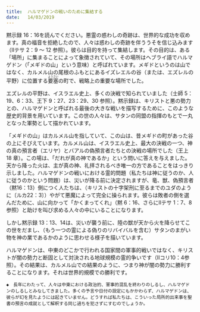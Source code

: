 ```yaml
---
title:  ハルマゲドンの戦いのために集結する
date:   14/03/2019
---
```


黙示録 16：16を読んでください。悪霊の惑わしの奇跡は、世界的な成功を収めます。真の福音を拒絶したので、人々は惑わしの奇跡を伴ううそを信じ込みます（Ⅱテサ 2：9 ～ 12 参照）。彼らは目的を持って集結します。その目的は、ある「場所」に集まることによって象徴されていて、その場所はヘブライ語でハルマゲドン（「メギドの山」という意味）と呼ばれています。メギドというのは山ではなく、カルメル山の尾根のふもとにあるイズレエルの谷（または、エズレルの平野）に位置する<ruby>要塞<rt>ようさい</rt></ruby>の町で、戦略上の重要な場所でした。

エズレルの平野は、イスラエル史上、多くの決戦で知られていました（士師 5：19、6：33、王下 9：27、23：29、30 参照）。黙示録は、キリストと悪の勢力との、ハルマゲドンと呼ばれる最後の大きな戦いを描写するために、このような歴史的背景を用いています。この世の人々は、サタンの同盟の指揮のもとで一丸となった軍勢として描かれています。

「メギドの山」はカルメル山を指していて、この山は、昔メギドの町があった谷の上にそびえています。カルメル山は、イスラエル史上、最大の決戦の一つ、神の真の預言者（エリヤ）とバアルの偽預言者たちとの決戦の場所でした（王上18 章）。この場は、「だれが真の神であるか」という問いに答えを与えました。天から降った火は、主が真の神、礼拝されるべき唯一の方であることをはっきり示しました。ハルマゲドンの戦いにおける霊的問題（私たちは神に従うのか、人に従うのかという問題）は、災いが降る前に決定されますが、竜、獣、偽預言者（黙16：13）側につく人たちは、（キリストの十字架刑に至るまでのユダのように〔ルカ22：3〕）やがて悪魔によって完全に操られます。彼らは敗者の側を選んだために、山に向かって「かくまってくれ」（黙 6：16、さらにⅡテサ 1：7、8 参照）と助けを叫び求める人々の中にいることになります。

しかし黙示録 13：13、14は、災いが襲う前に、陸の獣が天から火を降らせてこの世をだまし、（もう一つの霊による偽りのリバイバルを含む）サタンのまがい物を神の業であるかのように思わせる様子を描いています。

ハルマゲドンは、中東のどこかで行われる国家間の軍事的戦いではなく、キリストが闇の勢力と断固として対決される地球規模の霊的争いです（Ⅱコリ10：4参照）。その結果は、カルメル山での結果のように、つまり神が闇の勢力に勝利することになります。それは世界的規模での勝利です。

`◆　長年にわたって、人々は中東における政治的、軍事的混乱を終わりのしるし、ハルマゲドンのしるしとみなしてきました。多くの予言や日付の設定にもかかわらず、ハルマゲドンは、彼らが幻を見たようには起きていません。どうすれば私たちは、こういった局所的出来事を聖書の預言の成就として解釈する同じ過ちを犯さずにすむのでしょうか。`